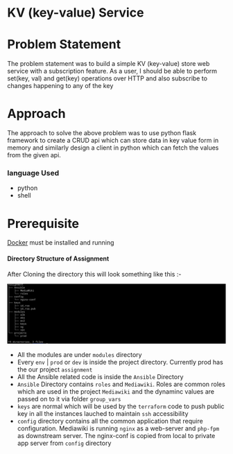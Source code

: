 # KV (key-value) Service

# Problem Statement
The problem statement was to build a simple KV (key-value) store web service with a subscription feature. As a user, I should be able to perform set(key, val) and get(key)  operations over HTTP and also subscribe to changes happening to any of the key

# Approach

The approach to solve the above problem was to use python flask framework to create a CRUD api which can store data in key value form in memory and similarly design a client in python which can fetch the values from the given api.

### language Used

* python
* shell


# Prerequisite
[Docker](https://docs.docker.com/get-docker/) must be installed and running  


#### Directory Structure of Assignment

After Cloning the  directory this will look something like this :-

![](https://github.com/YashDevops/Assignment/blob/master/img/tree-Assignment-Dir.png)


- All  the modules are under `modules` directory
- Every `env` | `prod` or `dev` is inside the project directory. Currently prod has the our project `assignment`
- All the Ansible related code is inside the `Ansible` Directory
- `Ansible` Directory contains `roles` and `Mediawiki`. Roles are common roles which are used in the project `Mediawiki` and the dynaminc values are passed on to it via folder `group_vars`
- `keys` are normal which will be used by the `terraform` code to push public key in all the instances lauched to maintain `ssh` accessibility
- `config` directory contains all the common application that require configuration. Mediawiki is running `nginx` as a web-server and `php-fpm` as downstream server. The nginx-conf is copied from local to private app server from `config` directory
